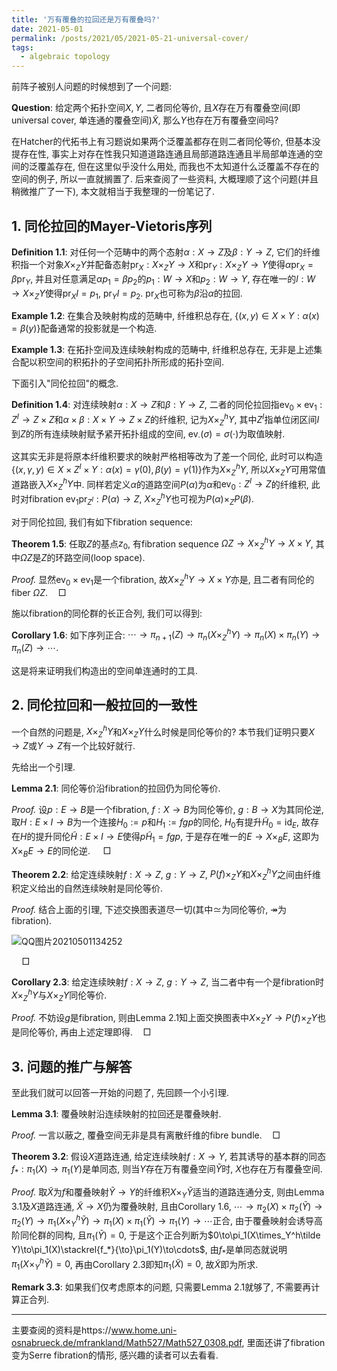 ```yaml
---
title: '万有覆叠的拉回还是万有覆叠吗?'
date: 2021-05-01
permalink: /posts/2021/05/2021-05-21-universal-cover/
tags:
  - algebraic topology
---
```


前阵子被别人问题的时候想到了一个问题: 

**Question**: 给定两个拓扑空间$X,Y$, 二者同伦等价, 且$X$存在万有覆叠空间(即universal cover, 单连通的覆叠空间)$\tilde X$, 那么$Y$也存在万有覆叠空间吗? 

在Hatcher的代拓书上有习题说如果两个泛覆盖都存在则二者同伦等价, 但基本没提存在性, 事实上对存在性我只知道道路连通且局部道路连通且半局部单连通的空间的泛覆盖存在, 但在这里似乎没什么用处, 而我也不太知道什么泛覆盖不存在的空间的例子, 所以一直就搁置了. 后来查阅了一些资料, 大概理顺了这个问题(并且稍微推广了一下), 本文就相当于我整理的一份笔记了. 

## 1. 同伦拉回的Mayer-Vietoris序列

**Definition 1.1**: 对任何一个范畴中的两个态射$\alpha: X\to Z$及$\beta: Y\to Z$, 它们的纤维积指一个对象$X\times_ZY$并配备态射$\mbox{pr}_X:X\times_ZY\to X$和$\mbox{pr}_Y:X\times_ZY\to Y$使得$\alpha\mbox{pr}_X=\beta\mbox{pr}_Y$, 并且对任意满足$\alpha p_1=\beta p_2$的$p_1:W\to X$和$p_2:W\to Y$, 存在唯一的$l: W\to X\times_ZY$使得$\mbox{pr}_X l=p_1$, $\mbox{pr}_Y l=p_2$. $\mbox{pr}_X$也可称为$\beta$沿$\alpha$的拉回. 

**Example 1.2**: 在集合及映射构成的范畴中, 纤维积总存在, $\{(x,y)\in X\times Y:\alpha(x)=\beta(y)\}$配备通常的投影就是一个构造. 

**Example 1.3**: 在拓扑空间及连续映射构成的范畴中, 纤维积总存在, 无非是上述集合配以积空间的积拓扑的子空间拓扑所形成的拓扑空间.

下面引入"同伦拉回"的概念. 

**Definition 1.4**: 对连续映射$\alpha:X\to Z$和$\beta: Y\to Z$, 二者的同伦拉回指$\mbox{ev}_0\times\mbox{ev}_1:Z^I\to Z\times Z$和$\alpha\times\beta: X\times Y\to Z\times Z$的纤维积, 记为$X\times_Z^h Y$, 其中$Z^I$指单位闭区间$I$到$Z$的所有连续映射赋予紧开拓扑组成的空间, $\mbox{ev}_\cdot(\sigma)=\sigma(\cdot)$为取值映射. 

这其实无非是将原本纤维积要求的映射严格相等改为了差一个同伦, 此时可以构造$\{(x,\gamma,y)\in X\times Z^I\times Y:\alpha(x)=\gamma(0),\beta(y)=\gamma(1)\}$作为$X\times_Z^hY$, 所以$X\times_ZY$可用常值道路嵌入$X\times_Z^hY$中. 同样若定义$\alpha$的道路空间$P(\alpha)$为$\alpha$和$\mbox{ev}_0:Z^I\to Z$的纤维积, 此时对fibration $\mbox{ev}_1\mbox{pr}_{Z^I}:P(\alpha)\to Z$, $X\times_Z^h Y$也可视为$P(\alpha)\times_Z P(\beta)$.

对于同伦拉回, 我们有如下fibration sequence: 

**Theorem 1.5**: 任取$Z$的基点$z_0$, 有fibration sequence $\Omega Z\to X\times_Z^h Y\to X\times Y$, 其中$\Omega Z$是$Z$的环路空间(loop space).

*Proof.* 显然$\mbox{ev}_0\times\mbox{ev}_1$是一个fibration, 故$X\times_Z^h Y\to X\times Y$亦是, 且二者有同伦的fiber $\Omega Z$.$\quad\Box$

施以fibration的同伦群的长正合列, 我们可以得到: 

**Corollary 1.6**: 如下序列正合: $\cdots\to\pi_{n+1}(Z)\to\pi_n(X\times_Z^h Y)\to\pi_n(X)\times\pi_n(Y)\to\pi_n(Z)\to\cdots$.

这是将来证明我们构造出的空间单连通时的工具.

## 2. 同伦拉回和一般拉回的一致性

一个自然的问题是, $X\times_Z^h Y$和$X\times_Z Y$什么时候是同伦等价的? 本节我们证明只要$X\to Z$或$Y\to Z$有一个比较好就行. 

先给出一个引理.

**Lemma 2.1**: 同伦等价沿fibration的拉回仍为同伦等价.

*Proof.* 设$p:E\to B$是一个fibration, $f:X\to B$为同伦等价, $g:B\to X$为其同伦逆, 取$H:E\times I\to B$为一个连接$H_0:=p$和$H_1:=fgp$的同伦, $H_0$有提升$\tilde H_0=\mbox{id}_E$, 故存在$H$的提升同伦$\tilde H:E\times I\to E$使得$p\tilde H_1=fgp$, 于是存在唯一的$E\to X\times_B E$, 这即为$X\times_B E\to E$的同伦逆. $\quad\Box$

**Theorem 2.2**: 给定连续映射$f:X\to Z$, $g:Y\to Z$, $P(f)\times_Z Y$和$X\times_Z^h Y$之间由纤维积定义给出的自然连续映射是同伦等价. 

*Proof.* 结合上面的引理, 下述交换图表道尽一切(其中$\simeq$为同伦等价, $\twoheadrightarrow$为fibration).

![QQ图片20210501134252](C:\Users\张峻铭\Desktop\图\QQ图片20210501134252.png)

$\quad\Box$

**Corollary 2.3**: 给定连续映射$f:X\to Z$, $g:Y\to Z$, 当二者中有一个是fibration时$X\times_Z^hY$与$X\times_ZY$同伦等价.

*Proof.* 不妨设$g$是fibration, 则由Lemma 2.1知上面交换图表中$X\times_Z Y\to P(f)\times_ZY$也是同伦等价, 再由上述定理即得.$\quad\Box$

## 3. 问题的推广与解答

至此我们就可以回答一开始的问题了, 先回顾一个小引理.

**Lemma 3.1**: 覆叠映射沿连续映射的拉回还是覆叠映射.

*Proof.* 一言以蔽之, 覆叠空间无非是具有离散纤维的fibre bundle.$\quad\Box$

**Theorem 3.2**: 假设$X$道路连通, 给定连续映射$f:X\to Y$, 若其诱导的基本群的同态$f_*:\pi_1(X)\to\pi_1(Y)$是单同态, 则当$Y$存在万有覆叠空间$\tilde Y$时, $X$也存在万有覆叠空间.

*Proof.* 取$\tilde X$为$f$和覆叠映射$\tilde Y\to Y$的纤维积$X\times_Y\tilde Y$适当的道路连通分支, 则由Lemma 3.1及$X$道路连通, $\tilde X\to X$仍为覆叠映射, 且由Corollary 1.6, $\cdots\to\pi_2(X)\times\pi_2(\tilde Y)\to\pi_{2}(Y)\to\pi_1(X\times_Y^h\tilde Y)\to\pi_1(X)\times\pi_1(\tilde Y)\to\pi_1(Y)\to\cdots$正合, 由于覆叠映射会诱导高阶同伦群的同构, 且$\pi_1(\tilde Y)=0$, 于是这个正合列断为$0\to\pi_1(X\times_Y^h\tilde Y)\to\pi_1(X)\stackrel{f_*}{\to}\pi_1(Y)\to\cdots$, 由$f_*$是单同态就说明$\pi_1(X\times_Y^h\tilde Y)=0$, 再由Corollary 2.3即知$\pi_1(\tilde X)=0$, 故$\tilde X$即为所求.

**Remark 3.3**: 如果我们仅考虑原本的问题, 只需要Lemma 2.1就够了, 不需要再计算正合列.

****

主要查阅的资料是https://www.home.uni-osnabrueck.de/mfrankland/Math527/Math527_0308.pdf, 里面还讲了fibration变为Serre fibration的情形, 感兴趣的读者可以去看看. 